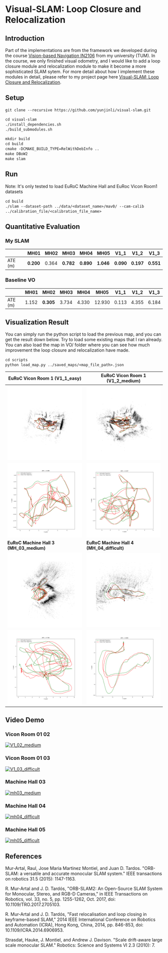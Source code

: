 # Visual-SLAM: Loop Closure and Relocalization

## Introduction

Part of the implementations are from the framework we developed during the course [Vision-based Navigation IN2106](https://vision.in.tum.de/teaching/ws2022/visnav_ws2022) from my university (TUM). In the course, we only finished visual odometry, and I would like to add a loop closure module and relocalization module to make it become a more sophisticated SLAM sytem. For more detail about how I implement these modules in detail, please refer to my project page here [Visual-SLAM: Loop Closure and Relocalization](https://hip-fin-125.notion.site/Visual-SLAM-Loop-Closure-and-Relocalization-ef7be594875a47e598cf261b64e9b684).

## Setup

```
git clone --recursive https://github.com/yunjinli/visual-slam.git
```

```
cd visual-slam
./install_dependencies.sh
./build_submodules.sh
```

```
mkdir build
cd build
cmake -DCMAKE_BUILD_TYPE=RelWithDebInfo ..
make DBoW2
make slam
```

## Run

Note: It's only tested to load EuRoC Machine Hall and EuRoc Vicon Room1 datasets

```
cd build
./slam --dataset-path ../data/<dataset_name>/mav0/ --cam-calib ../calibration_file/<calibration_file_name>
```

## Quantitative Evaluation

### My SLAM

|         | MH01      | MH02  | MH03      | MH04      | MH05      | V1_1      | V1_2      | V1_3      |
| ------- | --------- | ----- | --------- | --------- | --------- | --------- | --------- | --------- |
| ATE (m) | **0.200** | 0.364 | **0.782** | **0.890** | **1.046** | **0.090** | **0.197** | **0.551** |

### Baseline VO

|         | MH01  | MH02      | MH03  | MH04  | MH05   | V1_1  | V1_2  | V1_3  |
| ------- | ----- | --------- | ----- | ----- | ------ | ----- | ----- | ----- |
| ATE (m) | 1.152 | **0.305** | 3.734 | 4.330 | 12.930 | 0.113 | 4.355 | 6.184 |

## Visualization Result

You can simply run the python script to load the previous map, and you can get the result down below. Try to load some existing maps that I ran already. You can also load the map in VO/ folder where you can see how much improvement the loop closure and relocalization have made.

```
cd scripts
python load_map.py ../saved_maps/<map_file_path>.json
```

| EuRoC Vicon Room 1 (V1_1_easy)                   | EuRoC Vicon Room 1 (V1_2_medium)                       |
| ------------------------------------------------ | ------------------------------------------------------ |
| ![V1_1_easy_3d](/picture/V1_1_easy_3d.png)       | ![V1_2_medium_3d](/picture/V1_2_medium_3d.png)         |
| ![V1_1_easy](/picture/V1_1_easy.png)             | ![V1_2_medium](/picture/V1_2_medium.png)               |
| **EuRoC Machine Hall 3 (MH_03_medium)**          | **EuRoC Machine Hall 4 (MH_04_difficult)**             |
| ![MH_03_medium_3d](/picture/MH_03_medium_3d.png) | ![MH_04_difficult_3d](/picture/MH_04_difficult_3d.png) |
| ![MH_03_medium](/picture/MH_03_medium.png)       | ![MH_04_difficult](/picture/MH_04_difficult.png)       |

<!-- ### EuRoC Vicon Room 1 (V1_2_medium)

![...](/picture/...)

### EuRoC Vicon Room 1 (V1_3_difficult)

![...](/picture/...)

### EuRoC Machine Hall 1 (MH_01_easy)

![...](/picture/...)

### EuRoC Machine Hall 2 (MH_02_easy)

![...](/picture/...)

### EuRoC Machine Hall 3 (MH_03_medium)

![...](/picture/...)

### EuRoC Machine Hall 4 (MH_04_difficult)

![...](/picture/...)

### EuRoC Machine Hall 5 (MH_05_difficult)

![...](/picture/...) -->

## Video Demo

### Vicon Room 01 02

[![V1_02_medium](https://img.youtube.com/vi/zQDUN82YFCg/0.jpg)](https://youtu.be/zQDUN82YFCg)

### Vicon Room 01 03

[![V1_03_difficult](https://img.youtube.com/vi/IGoDk9UTl5k/0.jpg)](https://youtu.be/IGoDk9UTl5k)

### Machine Hall 03

[![mh03_medium](https://img.youtube.com/vi/Nvl98TRlgj0/0.jpg)](https://youtu.be/Nvl98TRlgj0)

### Machine Hall 04

[![mh04_difficult](https://img.youtube.com/vi/__JjAmXCCao/0.jpg)](https://youtu.be/__JjAmXCCao)

### Machine Hall 05

[![mh05_difficult](https://img.youtube.com/vi/Ld0z8F5hdaY/0.jpg)](https://youtu.be/Ld0z8F5hdaY)

## References

Mur-Artal, Raul, Jose Maria Martinez Montiel, and Juan D. Tardos. "ORB-SLAM: a versatile and accurate monocular SLAM system." IEEE transactions on robotics 31.5 (2015): 1147-1163.

R. Mur-Artal and J. D. Tardós, "ORB-SLAM2: An Open-Source SLAM System for Monocular, Stereo, and RGB-D Cameras," in IEEE Transactions on Robotics, vol. 33, no. 5, pp. 1255-1262, Oct. 2017, doi: 10.1109/TRO.2017.2705103.

R. Mur-Artal and J. D. Tardós, "Fast relocalisation and loop closing in keyframe-based SLAM," 2014 IEEE International Conference on Robotics and Automation (ICRA), Hong Kong, China, 2014, pp. 846-853, doi: 10.1109/ICRA.2014.6906953.

Strasdat, Hauke, J. Montiel, and Andrew J. Davison. "Scale drift-aware large scale monocular SLAM." Robotics: Science and Systems VI 2.3 (2010): 7.
